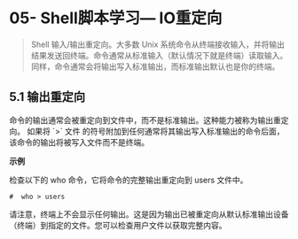 # 05- Shell脚本学习— IO重定向

> Shell 输入/输出重定向。大多数 Unix 系统命令从终端接收输入，并将输出结果发送回终端。命令通常从标准输入（默认情况下就是终端）读取输入。同样，命令通常会将输出写入标准输出，而标准输出默认也是你的终端。

## 5.1 输出重定向

<p>命令的输出通常会被重定向到文件中，而不是标准输出。这种能力被称为输出重定向。
如果将 `>` 文件 的符号附加到任何通常将其输出写入标准输出的命令后面，该命令的输出将被写入文件而不是终端。</p>
<strong>示例</strong>

<p>检查以下的 who 命令，它将命令的完整输出重定向到 users 文件中。</p>

```shell
#  who > users
```

<p>请注意，终端上不会显示任何输出。这是因为输出已被重定向从默认标准输出设备（终端）到指定的文件。您可以检查用户文件以获取完整内容。</p>

```shell
```

